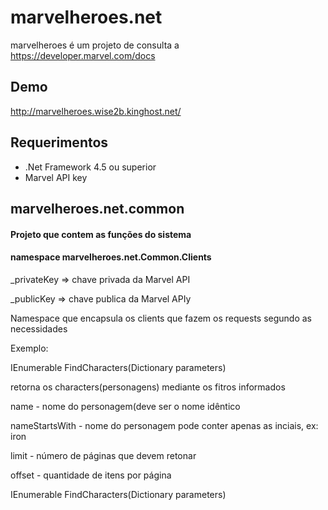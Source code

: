 # marvelheroes.net

marvelheroes é um projeto de consulta a https://developer.marvel.com/docs

<h2>Demo</h2>

http://marvelheroes.wise2b.kinghost.net/

<h2>Requerimentos</h2>

<ul>
<li>.Net Framework 4.5 ou superior</li>
<li>Marvel API key</li>
</ul>

<h2>marvelheroes.net.common</h2>
<h4>Projeto que contem as funções do sistema</h4>
<h4>namespace marvelheroes.net.Common.Clients</h4>

<p>_privateKey => chave privada da Marvel API<p>
<p>_publicKey => chave publica da Marvel APIy<p>

<p>Namespace que encapsula os clients que fazem os requests segundo as necessidades</p>
<p>Exemplo:</p>
<p>IEnumerable<Character> FindCharacters(Dictionary<string, string> parameters)</p>
<p>retorna os characters(personagens) mediante os fitros informados</p>
 
<p>name - nome do personagem(deve ser o nome idêntico</p>
<p>nameStartsWith - nome do personagem pode conter apenas as inciais, ex: iron</p>
<p>limit - número de páginas que devem retonar</p>	
<p>offset - quantidade de itens por página</p>	

<p>IEnumerable<Character> FindCharacters(Dictionary<string, string> parameters)</p>
